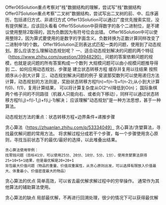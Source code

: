Offer06Solution重点考察对"栈"数据结构的理解，尝试写"栈"数据结构
Offer07Solution重点考察"二叉树"数据结构，尝试写出二叉树的前、中、后序遍历，包括递归方式、非递归方式
Offer13Solution可以通过广度优先搜索实现，没有提供解法，应该回头看看
Offer15Solution中获得数字的各个二进制位，是不建议使用整除2取得的，因为负数因为有符号位会出错。
Offer16Solution中可以使用整除2，因为算式要使用的是数字的字面含义。负数转换为正数计算同样改变了二进制中1的个数。
Offer19Solution正则表达式匹配一类的问题，使用到了动态规划。那么应该怎么理解动态规划呢？
一、适合动态规划解决的问题的两个特征（https://www.zhihu.com/question/39948290）
    问题的答案依赖问题的规模，也就是说问题的所有答案构成一个数列
    大规模问题可以由小规模问题推导得到
二、如何应用动态规划，步骤是
    建立状态转移方程
    缓存并复用以往结果
    按照顺序从小到大计算
三、动态规划解决问题的例子
    斐波那契数列可以使用递归方法计算，动态规划的方法则是，奖励状态转移方程f(n)=f(n-1)+f(n-2);从小到大计算f(0)、f(1)，复用计算结果，
    可以将计算复杂度从O(2^n)降低到O(n)；
    国际象棋两个格子间的不同路径（机器人只能向右、或者向下移动），同样可以通过状态转移方程f(i,j)=f(i-1,j)+f(i,j-1)解决；
应该理解"动态规划"是一种方法思想，甚于一种算法。

动态规划方法的重点：状态转移方程+边界条件+递推步骤

贪心算法（https://zhuanlan.zhihu.com/p/53334049）
    贪心算法/贪婪算法，寻找最优解问题的常用方法。
    将求解过程分成若干个步骤，每一个步骤使用贪心原则，寻找当前状态下的最优/最好的选择，以此堆叠出结果。
    
    贪心算法使用举例：
    找零钱问题（目标41分，可以使用25分、20分、10分、5分、1分），使用贪婪算法获得25+10+5+1结果，但是最优解是20+20+1
    背包最大价值问题（物品的重量、价值双重属性，从贪心原则出发，可以选择有限放入价值最大、体重最小、价值密度最大的物品）
    
贪心算法的优点
    简单高效，可以省去最优解求解过程中的穷举操作。
    通常作为其他算法的辅助算法使用。

贪心算法的缺点
    局部最优解，不再进行回溯处理，很少的情况下可以获得最优解


    
    

